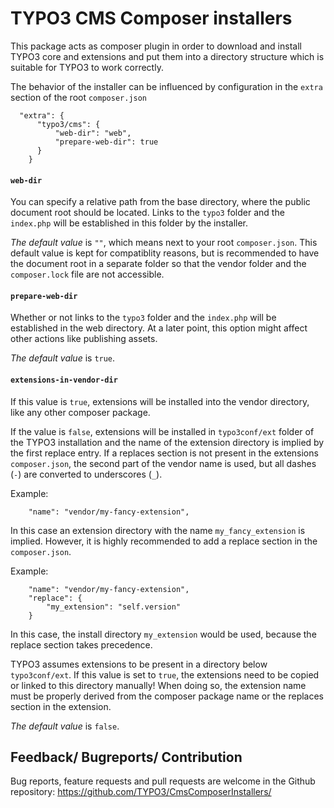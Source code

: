 TYPO3 CMS Composer installers
=============================

This package acts as composer plugin in order to download and install
TYPO3 core and extensions and put them into a directory structure
which is suitable for TYPO3 to work correctly.

The behavior of the installer can be influenced by configuration in the `extra` section of the root `composer.json`

```
  "extra": {
      "typo3/cms": {
          "web-dir": "web",
          "prepare-web-dir": true
      }
    }
```

#### `web-dir`
You can specify a relative path from the base directory, where the public document root should be located.
Links to the `typo3` folder and the `index.php` will be established in this folder by the installer.

*The default value* is `""`, which means next to your root `composer.json`. This default value is kept for compatiblity reasons, but is recommended to have the document root in a separate folder so that the vendor folder and the `composer.lock` file are not accessible.

#### `prepare-web-dir`
Whether or not links to the `typo3` folder and the `index.php` will be established in the web directory.
At a later point, this option might affect other actions like publishing assets.

*The default value* is `true`.

#### `extensions-in-vendor-dir`
If this value is `true`, extensions will be installed into the vendor directory, like any other composer package.

If the value is `false`, extensions will be installed in `typo3conf/ext` folder of the TYPO3 installation
and the name of the extension directory is implied by the first replace entry.
If a replaces section is not present in the extensions `composer.json`, the second part of the vendor name is used, but all dashes (`-`) are converted to underscores (`_`).

Example:
```
    "name": "vendor/my-fancy-extension",
```
In this case an extension directory with the name `my_fancy_extension` is implied.
However, it is highly recommended to add a replace section in the `composer.json`.

Example:
```
    "name": "vendor/my-fancy-extension",
    "replace": {
        "my_extension": "self.version"
    }
```

In this case, the install directory `my_extension` would be used, because the replace section takes precedence.

TYPO3 assumes extensions to be present in a directory below `typo3conf/ext`.
If this value is set to `true`, the extensions need to be copied or linked to this directory manually!
When doing so, the extension name must be properly derived from the composer package name or the replaces section in the extension.

*The default value* is `false`.

## Feedback/ Bugreports/ Contribution

Bug reports, feature requests and pull requests are welcome in the Github repository: https://github.com/TYPO3/CmsComposerInstallers/
